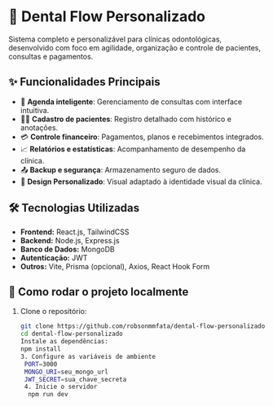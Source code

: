 # 🦷 Dental Flow Personalizado

Sistema completo e personalizável para clínicas odontológicas, desenvolvido com foco em agilidade, organização e controle de pacientes, consultas e pagamentos.

## ✨ Funcionalidades Principais

- 📅 **Agenda inteligente**: Gerenciamento de consultas com interface intuitiva.
- 👩‍⚕️ **Cadastro de pacientes**: Registro detalhado com histórico e anotações.
- 💳 **Controle financeiro**: Pagamentos, planos e recebimentos integrados.
- 📈 **Relatórios e estatísticas**: Acompanhamento de desempenho da clínica.
- 📤 **Backup e segurança**: Armazenamento seguro de dados.
- 🎨 **Design Personalizado**: Visual adaptado à identidade visual da clínica.

## 🛠️ Tecnologias Utilizadas

- **Frontend:** React.js, TailwindCSS
- **Backend:** Node.js, Express.js
- **Banco de Dados:** MongoDB
- **Autenticação:** JWT
- **Outros:** Vite, Prisma (opcional), Axios, React Hook Form

## 🚀 Como rodar o projeto localmente

1. Clone o repositório:
   ```bash
   git clone https://github.com/robsonmmfata/dental-flow-personalizado.git
   cd dental-flow-personalizado
   Instale as dependências:
   npm install
   3. Configure as variáveis de ambiente
    PORT=3000
    MONGO_URI=seu_mongo_url
    JWT_SECRET=sua_chave_secreta
    4. Inicie o servidor
     npm run dev



